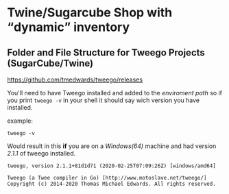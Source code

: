 # Twine/Sugarcube Shop with <q>dynamic</q> inventory



## Folder and File Structure for Tweego Projects (SugarCube/Twine)

https://github.com/tmedwards/tweego/releases
 
You'll need to have Tweego installed and added to the *enviroment path* so if you print <code>tweego -v</code> in your shell it should say wich version you have installed.

example:

    tweego -v

Would result in this **if** you are on a *Windows(64)* machine and had version *2.1.1* of tweego installed.

    tweego, version 2.1.1+81d1d71 (2020-02-25T07:09:26Z) [windows/amd64]

    Tweego (a Twee compiler in Go) [http://www.motoslave.net/tweego/]
    Copyright (c) 2014-2020 Thomas Michael Edwards. All rights reserved.

